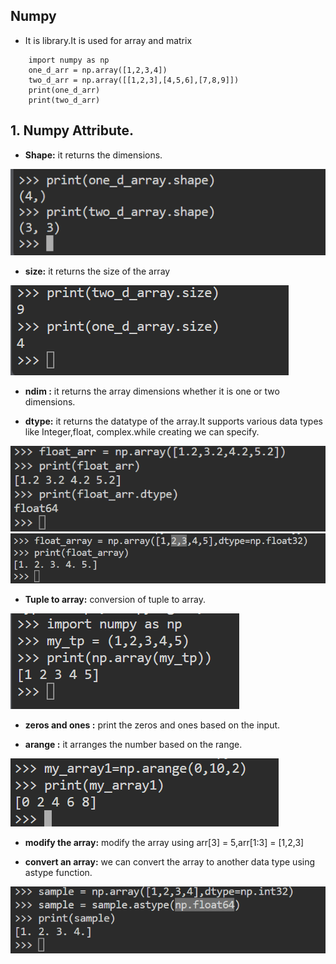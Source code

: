## Numpy

- It is library.It is used for array and matrix

```
    import numpy as np
    one_d_arr = np.array([1,2,3,4])
    two_d_arr = np.array([[1,2,3],[4,5,6],[7,8,9]])
    print(one_d_arr)
    print(two_d_arr)

```

## 1. Numpy Attribute.

- **Shape:** it returns the dimensions. 

![alt text](Images/numpy_shape.png)

- **size:** it returns the size of the array

![alt text](Images/numpy_size.png)

- **ndim :** it returns the array dimensions whether it is one or two dimensions.

- **dtype:** it returns the datatype of the array.It supports various data types like Integer,float, complex.while creating we can specify.

![alt text](Images/numpy_dtype.png)
![alt text](Images/numpy_dtype1.png)

- **Tuple to array:** conversion of tuple to array.

![alt text](Images/numpy_tuple.png)

- **zeros and ones :** print the zeros and ones based on the input.

- **arange :** it arranges the number based on the range.

![alt text](Images/numpy_Arrange.png)

- **modify the array:** modify the array using arr[3] = 5,arr[1:3] = [1,2,3]

- **convert an array:** we can convert the array to another data type using astype function.

![alt text](Images/numpy_datatypeConversion.png)